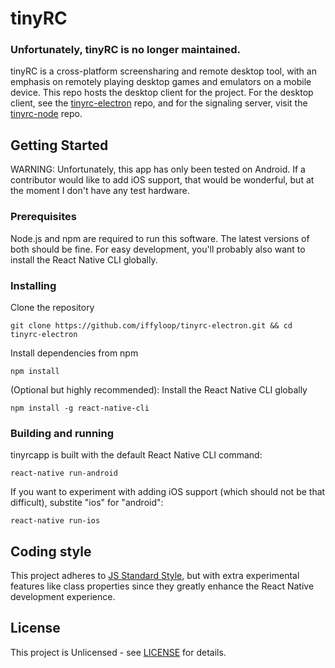 # tinyRC

### Unfortunately, tinyRC is no longer maintained.

tinyRC is a cross-platform screensharing and remote desktop tool, with an emphasis on remotely playing desktop games and emulators on a mobile device.
This repo hosts the desktop client for the project. For the desktop client, see the [tinyrc-electron](https://github.com/iffyloop/tinyrc-electron) repo, and for the signaling server, visit the [tinyrc-node](https://github.com/iffyloop/tinyrc-node) repo.

## Getting Started

WARNING: Unfortunately, this app has only been tested on Android. If a contributor would like to add iOS support, that would be wonderful, but at the moment I don't have any test hardware.

### Prerequisites

Node.js and npm are required to run this software. The latest versions of both should be fine. For easy development, you'll probably also want to install the React Native CLI globally.

### Installing

Clone the repository

```
git clone https://github.com/iffyloop/tinyrc-electron.git && cd tinyrc-electron
```

Install dependencies from npm

```
npm install
```

(Optional but highly recommended): Install the React Native CLI globally

```
npm install -g react-native-cli
```

### Building and running

tinyrcapp is built with the default React Native CLI command:

```
react-native run-android
```

If you want to experiment with adding iOS support (which should not be that difficult), substite "ios" for "android":

```
react-native run-ios
```

## Coding style

This project adheres to [JS Standard Style](https://standardjs.com), but with extra experimental features like class properties since they greatly enhance the React Native development experience.

## License

This project is Unlicensed - see [LICENSE](LICENSE) for details.
